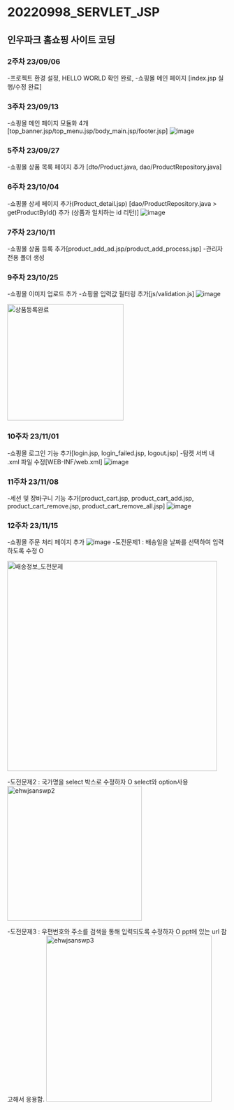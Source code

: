 # 20220998_SERVLET_JSP
## 인우파크 홈쇼핑 사이트 코딩
### 2주차 23/09/06
-프로젝트 환경 설정, HELLO WORLD 확인 완료,
-쇼핑몰 메인 페이지 [index.jsp 실행/수정 완료]

### 3주차 23/09/13
-쇼핑몰 메인 페이지 모듈화 4개
[top_banner.jsp/top_menu.jsp/body_main.jsp/footer.jsp]
![image](https://github.com/inuuuuuuu/JSP/assets/127916221/2322c6c1-3da8-4282-ab3e-decb09bfb0b7)

### 5주차 23/09/27
-쇼핑몰 상품 목록 페이지 추가
[dto/Product.java, dao/ProductRepository.java]

### 6주차 23/10/04
-쇼핑몰 상세 페이지 추가(Product_detail.jsp)
[dao/ProductRepository.java > getProductById() 추가 (상품과 일치하는 id 리턴)]
![image](https://github.com/inuuuuuuu/JSP/assets/127916221/5c3139ff-a4ad-4d4f-9cca-d2cead713a9c)

### 7주차 23/10/11
-쇼핑몰 상품 등록 추가[product_add_ad.jsp/product_add_process.jsp] 
-관리자 전용 폴더 생성

### 9주차 23/10/25
-쇼핑몰 이미지 업로드 추가
-쇼핑몰 입력값 필터링 추가[js/validation.js]
![image](https://github.com/inuuuuuuu/JSP/assets/127916221/fd4a08ff-0533-4592-8be7-c912a4fa82c4)

<img width="266" alt="상품등록완료" src="https://github.com/inuuuuuuu/JSP/assets/127916221/0379b74e-36b4-47ca-a3db-0fe503ffe7a6">


### 10주차 23/11/01
-쇼핑몰 로그인 기능 추가[login.jsp, login_failed.jsp, logout.jsp]
-탐켓 서버 내 .xml 파일 수정[WEB-INF/web.xml]
![image](https://github.com/inuuuuuuu/JSP/assets/127916221/df8923a6-1f9b-4266-9bbb-b73a34e2dda0)

### 11주차 23/11/08
-세션 및 장바구니 기능 추가[product_cart.jsp, product_cart_add.jsp, product_cart_remove.jsp, product_cart_remove_all.jsp] 
![image](https://github.com/inuuuuuuu/JSP/assets/127916221/a426508b-3357-4cce-b8f2-ef88b499cff1)


### 12주차 23/11/15
-쇼핑몰 주문 처리 페이지 추가
![image](https://github.com/inuuuuuuu/JSP/assets/127916221/8516fc48-d62b-4eca-b2dc-86eb4bba5adc)
-도전문제1 : 배송일을 날짜를 선택하여 입력하도록 수정 O
    
<img width="480" alt="배송정보_도전문제" src="https://github.com/inuuuuuuu/JSP/assets/127916221/4043495c-b3da-4405-adcd-ccaf1f71d20a">

-도전문제2 : 국가명을 select 박스로 수정하자 O
    select와 option사용
<img width="308" alt="ehwjsanswp2" src="https://github.com/inuuuuuuu/JSP/assets/127916221/f72075da-7f69-4f39-8212-de565aa8a341">

-도전문제3 : 우편번호와 주소를 검색을 통해 입력되도록 수정하자 O
    ppt에 있는 url 참고해서 응용함.
<img width="379" alt="ehwjsanswp3" src="https://github.com/inuuuuuuu/JSP/assets/127916221/a7f4a2a3-2da9-4001-b956-2739f7bc8c60">
